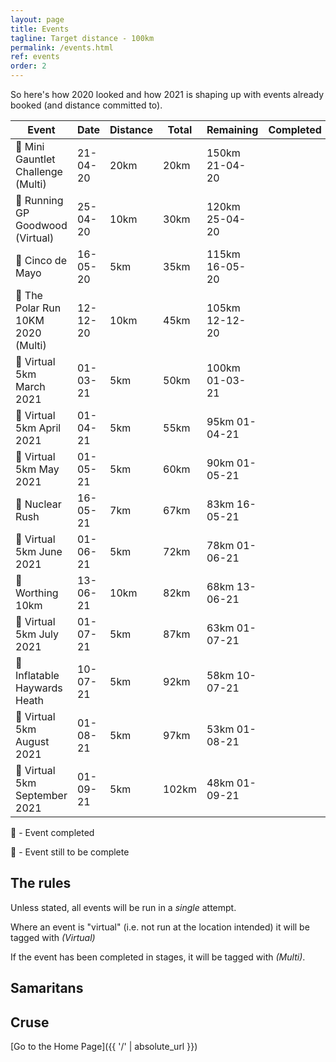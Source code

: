 ```yaml
---
layout: page
title: Events
tagline: Target distance - 100km
permalink: /events.html
ref: events
order: 2
---
```


So here's how 2020 looked and how 2021 is shaping up with events already booked (and distance committed to).

| Event | Date | Distance | Total | Remaining | Completed |
| ---| ---| ---| ---| ---| ---|
| :medal_sports: Mini Gauntlet Challenge (Multi) | 21-04-20 | 20km | 20km | 150km  21-04-20
| :medal_sports: Running GP Goodwood (Virtual) | 25-04-20 | 10km | 30km | 120km  25-04-20
| :medal_sports: Cinco de Mayo | 16-05-20 | 5km | 35km | 115km  16-05-20
| :medal_sports: The Polar Run 10KM 2020 (Multi) | 12-12-20 | 10km | 45km | 105km  12-12-20
| :runner: Virtual 5km March 2021 | 01-03-21 | 5km | 50km | 100km  01-03-21
| :runner: Virtual 5km April 2021 | 01-04-21 | 5km | 55km | 95km  01-04-21
| :runner: Virtual 5km May 2021 | 01-05-21 | 5km | 60km | 90km  01-05-21
| :runner: Nuclear Rush | 16-05-21 | 7km | 67km | 83km  16-05-21
| :runner: Virtual 5km June 2021 | 01-06-21 | 5km | 72km | 78km  01-06-21
| :runner: Worthing 10km | 13-06-21 | 10km | 82km | 68km  13-06-21
| :runner: Virtual 5km July 2021 | 01-07-21 | 5km | 87km | 63km  01-07-21
| :runner: Inflatable Haywards Heath | 10-07-21 | 5km | 92km | 58km  10-07-21
| :runner: Virtual 5km August 2021 | 01-08-21 | 5km | 97km | 53km  01-08-21
| :runner: Virtual 5km September 2021 | 01-09-21 | 5km | 102km | 48km  01-09-21

:medal_sports: - Event completed

:runner: - Event still to be complete

## The rules

Unless stated, all events will be run in a *single* attempt.

Where an event is "virtual" (i.e. not run at the location intended) it will be tagged with *(Virtual)*

If the event has been completed in stages, it will be tagged with *(Multi)*.


## Samaritans

<div id="jg-widget-skeddy-samaritans-796"></div><script>(function(){var id="jg-widget-skeddy-samaritans-796",doc=document,pfx=(window.location.toString().indexOf("https")==0)?"https":"http";var el=doc.getElementById(id);if(el){var js=doc.createElement('script');js.src=pfx+"://widgets.justgiving.com/fundraisingpage/skeddy-samaritans?enc=ZT1qZy13aWRnZXQtc2tlZGR5LXNhbWFyaXRhbnMtNzk2Jnc9NDAwJmI9aW5uZXIsZG9uYXRlLGZ1bmRyYWlzZSZpYj10aXRsZSxwcm9ncmVzcyxyYWlzZWQsdGFyZ2V0";el.parentNode.insertBefore(js, el);}})();</script>

## Cruse

<div id="jg-widget-skeddy-cruse-332"></div><script>(function(){var id="jg-widget-skeddy-cruse-332",doc=document,pfx=(window.location.toString().indexOf("https")==0)?"https":"http";var el=doc.getElementById(id);if(el){var js=doc.createElement('script');js.src=pfx+"://widgets.justgiving.com/fundraisingpage/skeddy-cruse?enc=ZT1qZy13aWRnZXQtc2tlZGR5LWNydXNlLTMzMiZ3PTQwMCZiPWlubmVyLGRvbmF0ZSxmdW5kcmFpc2UmaWI9dGl0bGUsc3VtbWFyeSxwcm9ncmVzcyxyYWlzZWQsdGFyZ2V0";el.parentNode.insertBefore(js, el);}})();</script>

[Go to the Home Page]({{ '/' | absolute_url }})
